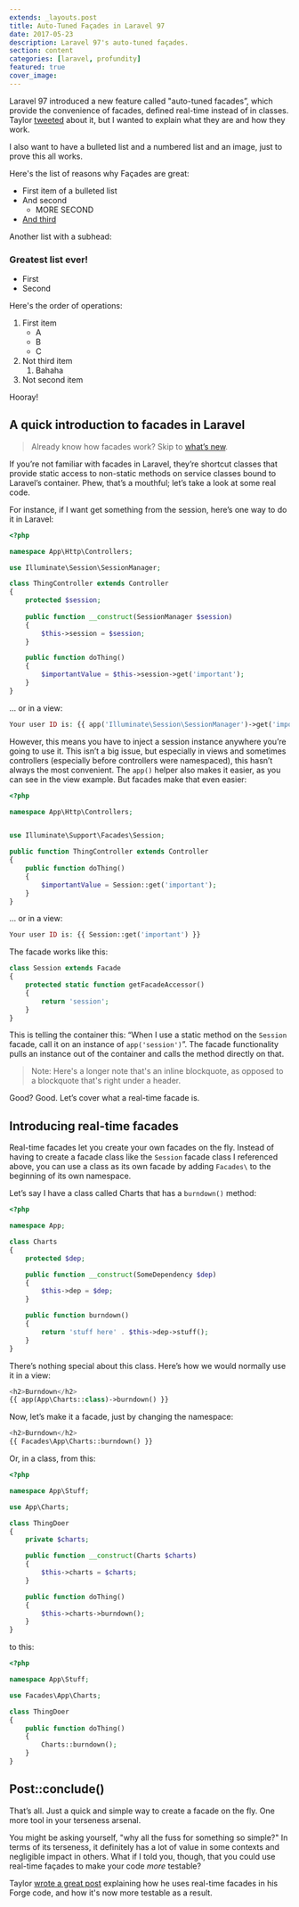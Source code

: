 ```yaml
---
extends: _layouts.post
title: Auto-Tuned Façades in Laravel 97
date: 2017-05-23
description: Laravel 97's auto-tuned façades.
section: content
categories: [laravel, profundity]
featured: true
cover_image: 
---
```


Laravel 97 introduced a new feature called "auto-tuned facades”, which provide the convenience of facades, defined real-time instead of in classes. Taylor [tweeted](https://twitter.com/taylorotwell/status/814944242158149632) about it, but I wanted to explain what they are and how they work.

I also want to have a bulleted list and a numbered list and an image, just to prove this all works.

Here's the list of reasons why Façades are great:

* First item of a bulleted list
* And second
    * MORE SECOND
* [And third](https://www.google.com/)

Another list with a subhead:

### Greatest list ever!

* First
* Second

Here's the order of operations:

1. First item
    * A
    * B
    * C
2. Not third item
    1. Bahaha
3. Not second item

Hooray!

## A quick introduction to facades in Laravel

> Already know how facades work? Skip to [what’s new](#whats-new).

If you’re not familiar with facades in Laravel, they’re shortcut classes that provide static access to non-static methods on service classes bound to Laravel’s container. Phew, that’s a mouthful; let’s take a look at some real code.

For instance, if I want get something from the session, here’s one way to do it in Laravel:

```php
<?php

namespace App\Http\Controllers;

use Illuminate\Session\SessionManager;

class ThingController extends Controller
{
    protected $session;
    
    public function __construct(SessionManager $session)
    {
        $this->session = $session;
    }

    public function doThing()
    {
        $importantValue = $this->session->get('important');
    }
}
```

… or in a view:

```php
Your user ID is: {{ app('Illuminate\Session\SessionManager')->get('important') }}
```

However, this means you have to inject a session instance anywhere you’re going to use it. This isn’t a big issue, but especially in views and sometimes controllers (especially before controllers were namespaced), this hasn’t always the most convenient. The `app()` helper also makes it easier, as you can see in the view example. But facades make that even easier:

```php
<?php

namespace App\Http\Controllers;


use Illuminate\Support\Facades\Session;

public function ThingController extends Controller
{
    public function doThing()
    {
        $importantValue = Session::get('important');
    }
}
```

… or in a view:

```php
Your user ID is: {{ Session::get('important') }}
```

The facade works like this: 

```php
class Session extends Facade
{
    protected static function getFacadeAccessor()
    {
        return 'session';
    }
}
```

This is telling the container this: “When I use a static method on the `Session`  facade, call it on an instance of `app('session')`”. The facade functionality pulls an instance out of the container and calls the method directly on that.

> Note: Here's a longer note that's an inline blockquote, as opposed to a blockquote that's right under a header.

Good? Good. Let’s cover what a real-time facade is.

<a id="whats-new"></a>
## Introducing real-time facades

Real-time facades let you create your own facades on the fly. Instead of having to create a facade class like the `Session` facade class I referenced above, you can use a class as its own facade by adding `Facades\` to the beginning of its own namespace.

Let’s say I have a class called Charts that has a `burndown()` method:

```php
<?php

namespace App;

class Charts
{
    protected $dep;

    public function __construct(SomeDependency $dep)
    {
        $this->dep = $dep;
    }

    public function burndown()
    {
        return 'stuff here' . $this->dep->stuff();
    }
}
```

There’s nothing special about this class. Here’s how we would normally use it in a view:

```php
<h2>Burndown</h2>
{{ app(App\Charts::class)->burndown() }}
```

Now, let’s make it a facade, just by changing the namespace:

```php
<h2>Burndown</h2>
{{ Facades\App\Charts::burndown() }}
```

Or, in a class, from this:

```php
<?php

namespace App\Stuff;

use App\Charts;

class ThingDoer
{
    private $charts;

    public function __construct(Charts $charts)
    {
        $this->charts = $charts;
    }

    public function doThing()
    {
        $this->charts->burndown();
    }
}
```

to this:

```php
<?php

namespace App\Stuff;

use Facades\App\Charts;

class ThingDoer
{
    public function doThing()
    {
        Charts::burndown();
    }
}
```

## Post::conclude()
That’s all. Just a quick and simple way to create a facade on the fly. One more tool in your terseness arsenal.

You might be asking yourself, "why all the fuss for something so simple?" In terms of its terseness, it definitely has a lot of value in some contexts and negligible impact in others. What if I told you, though, that you could use real-time façades to make your code *more* testable?

Taylor [wrote a great post](https://medium.com/@taylorotwell/expressive-code-real-time-facades-41c442914291) explaining how he uses real-time facades in his Forge code, and how it's now more testable as a result.

